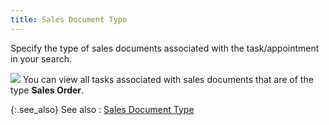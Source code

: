 ```yaml
---
title: Sales Document Type
---
```



Specify the type of sales documents associated with the task/appointment  in your search.


![]({{site.cm_baseurl}}/img/example.gif) You  can view all tasks associated with sales documents that are of the type  **Sales Order**.


{:.see_also}
See also
: [Sales  Document Type](JavaScript:RelatedTopics1.Click())<!--Metadata type="DesignerControl" startspan
<object CLASSID="clsid:ADB880A6-D8FF-11CF-9377-00AA003B7A11"
	ID=RelatedTopics1
	TYPE="application/x-oleobject">
</object>-->

<object classid="clsid:ADB880A6-D8FF-11CF-9377-00AA003B7A11" id="RelatedTopics1" type="application/x-oleobject"> 
 <param name="Command" value="Related Topics">
<param name="Window" value="second">
<param name="Item1" value="{{site.cm_chm}}/misc/sales_document_type.html">
</object><!--Metadata type="DesignerControl" endspan-->
